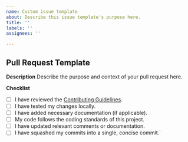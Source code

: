 ```yaml
---
name: Custom issue template
about: Describe this issue template's purpose here.
title: ''
labels: ''
assignees: ''

---
```


## Pull Request Template

**Description**
Describe the purpose and context of your pull request here.

**Checklist**
- [ ] I have reviewed the [Contributing Guidelines](CONTRIBUTING.md).
- [ ] I have tested my changes locally.
- [ ] I have added necessary documentation (if applicable).
- [ ] My code follows the coding standards of this project.
- [ ] I have updated relevant comments or documentation.
- [ ] I have squashed my commits into a single, concise commit.`
